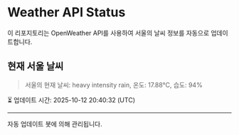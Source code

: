 
# Weather API Status

이 리포지토리는 OpenWeather API를 사용하여 서울의 날씨 정보를 자동으로 업데이트합니다.

## 현재 서울 날씨
> 서울의 현재 날씨: heavy intensity rain, 온도: 17.88°C, 습도: 94%

⏳ 업데이트 시간: 2025-10-12 20:40:32 (UTC)

---
자동 업데이트 봇에 의해 관리됩니다.
